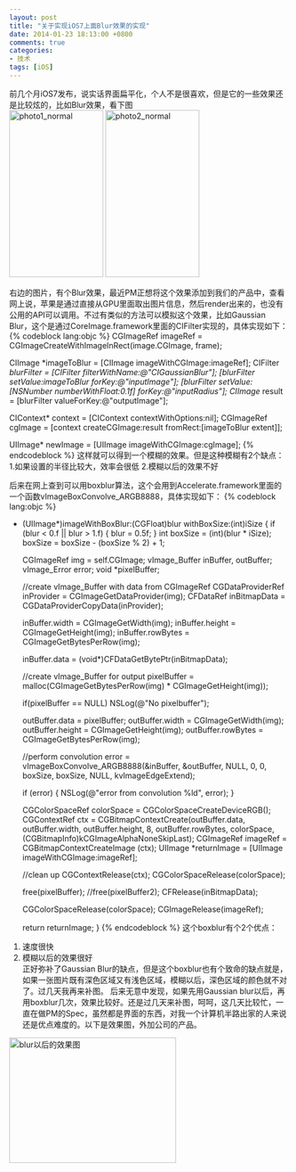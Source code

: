 ```yaml
---
layout: post
title: "关于实现iOS7上面Blur效果的实现"
date: 2014-01-23 18:13:00 +0800
comments: true
categories:
- 技术
tags: [iOS]
---
```

前几个月iOS7发布，说实话界面扁平化，个人不是很喜欢，但是它的一些效果还是比较炫的，比如Blur效果，看下图 <br>
<img src="/uploads/2014-01-23/photo1_normal-169x300.png" alt="photo1_normal" width="169" height="300" class="alignnone size-medium wp-image-43" />
<img src="/uploads/2014-01-23/photo2_normal-169x300.png" alt="photo2_normal" width="169" height="300" class="alignnone size-medium wp-image-44" />

右边的图片，有个Blur效果，最近PM正想将这个效果添加到我们的产品中，查看网上说，苹果是通过直接从GPU里面取出图片信息，然后render出来的，也没有公用的API可以调用。不过有类似的方法可以模拟这个效果，比如Gaussian Blur，这个是通过CoreImage.framework里面的CIFilter实现的，具体实现如下：
{% codeblock lang:objc %}
CGImageRef imageRef = CGImageCreateWithImageInRect(image.CGImage, frame);
    
CIImage *imageToBlur = [CIImage imageWithCGImage:imageRef];
CIFilter *blurFilter = [CIFilter filterWithName:@"CIGaussianBlur"];
[blurFilter setValue:imageToBlur forKey:@"inputImage"];
[blurFilter setValue:[NSNumber numberWithFloat:0.1f] forKey:@"inputRadius"];
CIImage* result = [blurFilter valueForKey:@"outputImage"];
    
CIContext* context = [CIContext contextWithOptions:nil];
CGImageRef cgImage = [context createCGImage:result fromRect:[imageToBlur extent]];
    
UIImage* newImage = [UIImage imageWithCGImage:cgImage];
{% endcodeblock %}
这样就可以得到一个模糊的效果。但是这种模糊有2个缺点：
1.如果设置的半径比较大，效率会很低
2.模糊以后的效果不好

后来在网上查到可以用boxblur算法，这个会用到Accelerate.framework里面的一个函数vImageBoxConvolve_ARGB8888，具体实现如下：
{% codeblock lang:objc %}
- (UIImage*)imageWithBoxBlur:(CGFloat)blur withBoxSize:(int)iSize
{
    if (blur < 0.f || blur > 1.f) {
        blur = 0.5f;
    }
    int boxSize = (int)(blur * iSize);
    boxSize = boxSize - (boxSize % 2) + 1;

    CGImageRef img = self.CGImage;
    vImage_Buffer inBuffer, outBuffer;
    vImage_Error error;
    void *pixelBuffer;

    //create vImage_Buffer with data from CGImageRef
    CGDataProviderRef inProvider = CGImageGetDataProvider(img);
    CFDataRef inBitmapData = CGDataProviderCopyData(inProvider);

    inBuffer.width = CGImageGetWidth(img);
    inBuffer.height = CGImageGetHeight(img);
    inBuffer.rowBytes = CGImageGetBytesPerRow(img);

    inBuffer.data = (void*)CFDataGetBytePtr(inBitmapData);

    //create vImage_Buffer for output
    pixelBuffer = malloc(CGImageGetBytesPerRow(img) * CGImageGetHeight(img));

    if(pixelBuffer == NULL)
        NSLog(@"No pixelbuffer");

    outBuffer.data = pixelBuffer;
    outBuffer.width = CGImageGetWidth(img);
    outBuffer.height = CGImageGetHeight(img);
    outBuffer.rowBytes = CGImageGetBytesPerRow(img);

    //perform convolution
    error = vImageBoxConvolve_ARGB8888(&inBuffer, &outBuffer, NULL, 0, 0, boxSize, boxSize, NULL, kvImageEdgeExtend);

    if (error) {
        NSLog(@"error from convolution %ld", error);
    }

    CGColorSpaceRef colorSpace = CGColorSpaceCreateDeviceRGB();
    CGContextRef ctx = CGBitmapContextCreate(outBuffer.data,
                                             outBuffer.width,
                                             outBuffer.height,
                                             8,
                                             outBuffer.rowBytes,
                                             colorSpace,
                                             (CGBitmapInfo)kCGImageAlphaNoneSkipLast);
    CGImageRef imageRef = CGBitmapContextCreateImage (ctx);
    UIImage *returnImage = [UIImage imageWithCGImage:imageRef];

    //clean up
    CGContextRelease(ctx);
    CGColorSpaceRelease(colorSpace);

    free(pixelBuffer);
    //free(pixelBuffer2);
    CFRelease(inBitmapData);

    CGColorSpaceRelease(colorSpace);
    CGImageRelease(imageRef);

    return returnImage;
}
{% endcodeblock %}
这个boxblur有个2个优点：<br>
1. 速度很快<br>
2. 模糊以后的效果很好<br>
正好弥补了Gaussian Blur的缺点，但是这个boxblur也有个致命的缺点就是，如果一张图片既有深色区域又有浅色区域，模糊以后，深色区域的颜色就不对了。过几天我再来补图。
后来无意中发现，如果先用Gaussian blur以后，再用boxblur几次，效果比较好。还是过几天来补图，呵呵，这几天比较忙，一直在做PM的Spec，虽然都是界面的东西，对我一个计算机半路出家的人来说还是优点难度的。以下是效果图，外加公司的产品。

<img src="/uploads/2014-01-23/iOS-Simulator-Screen-shot-Sep-4-2013-7.43.34-PM-300x225.png" alt="blur以后的效果图" width="300" height="225" class="size-medium wp-image-48" />